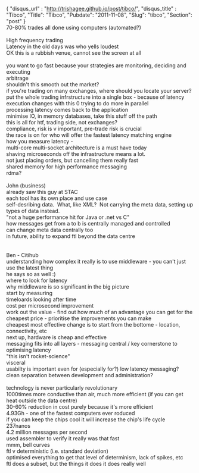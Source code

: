{
 "disqus_url" : "http://trishagee.github.io/post/tibco/",
 "disqus_title" : "Tibco",
 "Title": "Tibco",
 "Pubdate": "2011-11-08",
 "Slug": "tibco",
 "Section": "post"
}
<br />70-80% trades all done using computers (automated?)<br /><br />High frequency trading<br />Latency in the old days was who yells loudest<br />OK this is a rubbish venue, cannot see the screen at all<br /><br />you want to go fast because your strategies are monitoring, deciding and executing<br />arbitrage<br />shouldn't this smooth out the market?<br />if you're trading on many exchanges, where should you locate your server?<br />put the whole trading infrstructure into a single box - because of latency<br />execution changes with this 0 trying to do more in parallel<br />processing latency comes back to the application<br />minimise IO, in memory databases, take this stuff off the path<br />this is all for htf, trading side, not exchanges?<br />compliance, risk is v important, pre-trade risk is crucial<br />the race is on for who will offer the fastest latency matching engine<br />how you measure latency -<br />multi-core multi-socket architecture is a must have today<br />shaving microseconds off the infrastructure means a lot.<br />not just placing orders, but cancelling them really fast<br />shared memory for high performance messaging<br />rdma?<br /><br />John (business)<br />already saw this guy at STAC<br />each tool has its own place and use case<br />self-desribing data. &nbsp;What, like XML? &nbsp;Not carrying the meta data, setting up types of data instead.<br />"not a huge performance hit for Java or .net vs C"<br />how messages get from a to b is centrally managed and controlled<br />can change meta data centrally too<br />in future, ability to expand ftl beyond the data centre<br /><br /><br />Ben - Citihub<br />understanding how complex it really is to use middleware - you can't just use the latest thing<br />he says so as well :)<br />where to look for latency<br />why middleware is so significant in the big picture<br />start by measuring<br />timeloards looking after time<br />cost per microsecond improvement<br />work out the value - find out how much of an advantage you can get for the cheapest price - prioritise the improvements you can make<br />cheapest most effective change is to start from the bottome - location, connectivity, etc<br />next up, hardware is cheap and effective<br />messaging fits into all layers - messaging central / key cornerstone to optimising latency<br />"this isn't rocket-science"<br />visceral<br />usabilty is important even for (especially for?) low latency messaging?<br />clean separation between development and administration?<br /><br />technology is never particularly revolutionary<br />1000times more conductive than air, much more efficient (if you can get heat outside the data centre)<br />30-60% reduction in cost purely because it's more efficient<br />4.93Gh - one of the fastest computers ever roduced<br />if you can keep the chips cool it will increase the chip's life cycle<br />237nanos<br />4.2 million messages per second<br />used assembler to verify it really was that fast<br />mmm, bell curves<br />ftl v deterministic (i.e. standard deviation)<br />optimised everything to get that level of determinism, lack of spikes, etc<br />ftl does a subset, but the things it does it does really well<br /><br /><br /><br /><br />
